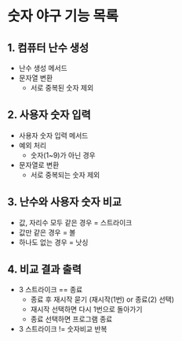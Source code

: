# 숫자 야구 기능 목록
   
## 1. 컴퓨터 난수 생성
   - 난수 생성 메서드
   - 문자열 변환
      - 서로 중복된 숫자 제외
## 2. 사용자 숫자 입력
   - 사용자 숫자 입력 메서드
   - 예외 처리
      - 숫자(1~9)가 아닌 경우      
   - 문자열로 변환
      - 서로 중복되는 숫자 제외
## 3. 난수와 사용자 숫자 비교
   - 값, 자리수 모두 같은 경우 = 스트라이크
   - 값만 같은 경우 = 볼
   - 하나도 없는 경우 = 낫싱
## 4. 비교 결과 출력
   - 3 스트라이크 == 종료
      - 종료 후 재시작 묻기 (재시작(1번) or 종료(2) 선택)
      - 재시작 선택하면 다시 1번으로 돌아가기
      - 종료 선택하면 프로그램 종료
   - 3 스트라이크 != 숫자비교 반복
